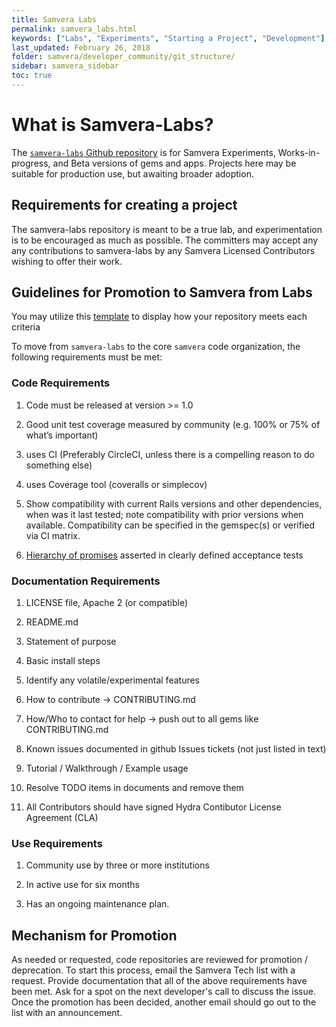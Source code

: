 ```yaml
---
title: Samvera Labs
permalink: samvera_labs.html
keywords: ["Labs", "Experiments", "Starting a Project", "Development"]
last_updated: February 26, 2018
folder: samvera/developer_community/git_structure/
sidebar: samvera_sidebar
toc: true
---
```

# What is Samvera-Labs?

The [`samvera-labs` Github repository](https://github.com/samvera-labs) is for
Samvera Experiments, Works-in-progress, and Beta versions of gems and apps.
Projects here may be suitable for production use, but awaiting broader adoption.

## Requirements for creating a project
The samvera-labs repository is meant to be a true lab, and experimentation is to
be encouraged as much as possible. The committers may accept any any contributions
to samvera-labs by any Samvera Licensed Contributors wishing to offer their work.

## Guidelines for Promotion to Samvera from Labs
You may utilize this [template](https://docs.google.com/document/d/1pq80frBACLzA_q9cE1ZnMZh4WTiBv6iMUXELligbcv0/edit?usp=sharing) to display how your repository meets each criteria

To move from `samvera-labs` to the core `samvera` code organization, the following
requirements must be met:

### Code Requirements

  1. Code must be released at version >= 1.0

  1. Good unit test coverage measured by community (e.g. 100% or 75% of what’s important)

  1. uses CI (Preferably CircleCI, unless there is a compelling reason to do something else)

  1. uses Coverage tool (coveralls or simplecov)

  1. Show compatibility with current Rails versions and other dependencies, when was it last tested; note compatibility with prior versions when available. Compatibility can be specified in the gemspec(s) or verified via CI matrix.

  1. [Hierarchy of promises](https://wiki.duraspace.org/display/samvera/Hydra+Stack+-+The+Hierarchy+of+Promises) asserted in clearly defined acceptance tests

### Documentation Requirements

  1. LICENSE file, Apache 2 (or compatible)

  1. README.md

  1. Statement of purpose

  1. Basic install steps

  1. Identify any volatile/experimental features

  1. How to contribute -> CONTRIBUTING.md

  1. How/Who to contact for help -> push out to all gems like CONTRIBUTING.md

  1. Known issues documented in github Issues tickets (not just listed in text)

  1. Tutorial / Walkthrough / Example usage

  1. Resolve TODO items in documents and remove them

  1. All Contributors should have signed Hydra Contibutor License Agreement (CLA)

### Use Requirements

1. Community use by three or more institutions

1. In active use for six months

1. Has an ongoing maintenance plan.


## Mechanism for Promotion

As needed or requested, code repositories are reviewed for promotion / deprecation.
To start this process, email the Samvera Tech list with a request. Provide documentation
that all of the above requirements have been met. Ask for a spot on the next developer's
call to discuss the issue. Once the promotion has been decided, another email
should go out to the list with an announcement.
